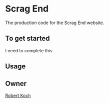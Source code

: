 # Scrag End

The production code for the Scrag End website.

## To get started

I need to complete this

## Usage


## Owner

[Robert Koch](rokocodesign.com)
